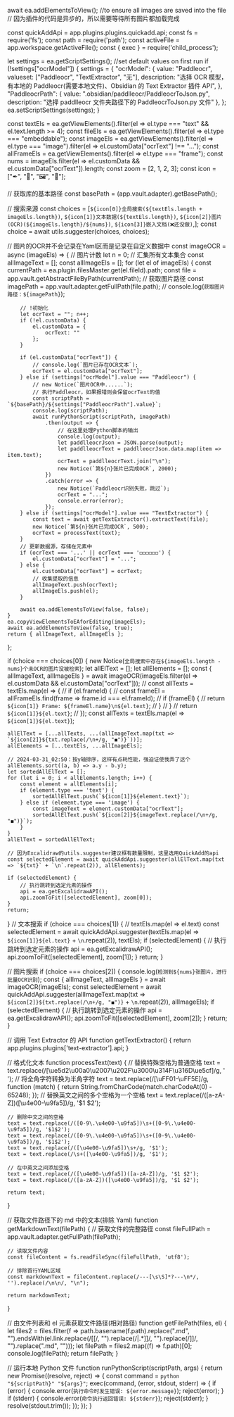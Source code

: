 await ea.addElementsToView(); //to ensure all images are saved into the file
// 因为插件的代码是异步的，所以需要等待所有图片都加载完成

const quickAddApi = app.plugins.plugins.quickadd.api;
const fs = require('fs');
const path = require('path');
const activeFile = app.workspace.getActiveFile();
const { exec } = require('child_process');


let settings = ea.getScriptSettings();
//set default values on first run
if (!settings["ocrModel"]) {
    settings = {
        "ocrModel": {
            value: "Paddleocr",
            valueset: ["Paddleocr", "TextExtractor", "无"],
            description: "选择 OCR 模型，有本地的 Paddleocr(需要本地文件)、Obsidian 的 Text Extractor 插件 API",
        },
        "PaddleocrPath": {
            value: ".obsidian/paddlleocr/PaddleocrToJson.py",
            description: "选择 paddlleocr 文件夹路径下的 PaddleocrToJson.py 文件"
        },
    };
    ea.setScriptSettings(settings);
}

const textEls = ea.getViewElements().filter(el => el.type === "text" && el.text.length >= 4);
const fileEls = ea.getViewElements().filter(el => el.type === "embeddable");
const imageEls = ea.getViewElements().filter(el => el.type === "image").filter(el => el.customData["ocrText"] !== "...");
const allFrameEls = ea.getViewElements().filter(el => el.type === "frame");
const nums = imageEls.filter(el => el.customData && el.customData["ocrText"]).length;
const zoom = [2, 1, 2, 3];
const icon = ["✒", "💬", "🖼", "📝"];

// 获取库的基本路径
const basePath = (app.vault.adapter).getBasePath();

// 搜索来源
const choices = [`${icon[0]}全局搜索(${textEls.length + imageEls.length})`, `${icon[1]}文本数据(${textEls.length})`, `${icon[2]}图片(OCR)(${imageEls.length}/${nums})`, `${icon[3]}嵌入文档(❌还没做)`,];
const choice = await utils.suggester(choices, choices);



// 图片的OCR并不会记录在Yaml区而是记录在自定义数据中
const imageOCR = async (imageEls) => {
    // 图片计数
    let n = 0;
    // 汇集所有文本集合
    const allImageText = [];
    const allImageEls = [];
    for (let el of imageEls) {
        const currentPath = ea.plugin.filesMaster.get(el.fileId).path;
        const file = app.vault.getAbstractFileByPath(currentPath);
        // 获取图片路径
        const imagePath = app.vault.adapter.getFullPath(file.path);
        // console.log(`获取图片路径：${imagePath}`);

        // !初始化
        let ocrText = ""; n++;
        if (!el.customData) {
            el.customData = {
                ocrText: ""
            };
        }

        if (el.customData["ocrText"]) {
            // console.log(`图片已存在OCR文本`);
            ocrText = el.customData["ocrText"];
        } else if (settings["ocrModel"].value === "Paddleocr") {
            // new Notice(`图片OCR中......`);
            // 执行Paddleocr，如果报错则会保留ocrText的值
            const scriptPath = `${basePath}/${settings["PaddleocrPath"].value}`;
            console.log(scriptPath);
            await runPythonScript(scriptPath, imagePath)
                .then(output => {
                    // 在这里处理Python脚本的输出
                    console.log(output);
                    let paddlleocrJson = JSON.parse(output);
                    let paddlleocrText = paddlleocrJson.data.map(item => item.text);
                    ocrText = paddlleocrText.join("\n");
                    new Notice(`第${n}张片已完成OCR`, 2000);
                })
                .catch(error => {
                    new Notice(`Paddleocr识别失败，跳过`);
                    ocrText = "...";
                    console.error(error);
                });
        } else if (settings["ocrModel"].value === "TextExtractor") {
            const text = await getTextExtractor().extractText(file);
            new Notice(`第${n}张片已完成OCR`, 500);
            ocrText = processText(text);
        }
        // 更新数据源，存储在元素中
        if (ocrText === '...' || ocrText === '◻◻◻◻◻◻') {
            el.customData["ocrText"] = "...";
        } else {
            el.customData["ocrText"] = ocrText;
            // 收集提取的信息
            allImageText.push(ocrText);
            allImageEls.push(el);
        }

        await ea.addElementsToView(false, false);
    }
    ea.copyViewElementsToEAforEditing(imageEls);
    await ea.addElementsToView(false, true);
    return { allImageText, allImageEls };
};

if (choice === choices[0]) {
    new Notice(`全局搜索中存在${imageEls.length - nums}个未OCR的图片没被检索`);
    let allElText = [];
    let allElements = [];
    const { allImageText, allImageEls } = await imageOCR(imageEls.filter(el => el.customData && el.customData["ocrText"]));
    // const allTexts = textEls.map(el => {
    //     if (el.frameId) {
    //         const frameEl = allFrameEls.find(frame => frame.id === el.frameId);
    //         if (frameEl) {
    //             return `${icon[1]} Frame: ${frameEl.name}\n${el.text}`;
    //         }
    //     }
    //     return `${icon[1]}${el.text}`;
    // });
    const allTexts = textEls.map(el => `${icon[1]}${el.text}`);

    allElText = [...allTexts, ...(allImageText.map(txt => `${icon[2]}${txt.replace(/\n+/g, "◼")}`))];
    allElements = [...textEls, ...allImageEls];

    // 2024-03-31_02:50：按y轴排序，这样有点耗性能，强迫证使我弄了这个
    allElements.sort((a, b) => a.y - b.y);
    let sortedAllElText = [];
    for (let i = 0; i < allElements.length; i++) {
        const element = allElements[i];
        if (element.type === 'text') {
            sortedAllElText.push(`${icon[1]}${element.text}`);
        } else if (element.type === 'image') {
            const imageText = element.customData["ocrText"];
            sortedAllElText.push(`${icon[2]}${imageText.replace(/\n+/g, "◼")}`);
        }
    }
    allElText = sortedAllElText;

    // 因为Excalidraw的utils.suggester建议框有数量限制，这里选用QuickAdd的api
    const selectedElement = await quickAddApi.suggester(allElText.map(txt => `${txt}` + `\n`.repeat(2)), allElements);

    if (selectedElement) {
        // 执行跳转到选定元素的操作
        api = ea.getExcalidrawAPI();
        api.zoomToFit([selectedElement], zoom[0]);
    }
    return;
}
// 文本搜索
if (choice === choices[1]) {
    // textEls.map(el => el.text)
    const selectedElement = await quickAddApi.suggester(textEls.map(el => `${icon[1]}${el.text}` + `\n`.repeat(2)), textEls);
    if (selectedElement) {
        // 执行跳转到选定元素的操作
        api = ea.getExcalidrawAPI();
        api.zoomToFit([selectedElement], zoom[1]);
    }
    return;
}

// 图片搜索
if (choice === choices[2]) {
    console.log(`检测到${nums}张图片，进行批量OCR识别`);
    const { allImageText, allImageEls } = await imageOCR(imageEls);
    const selectedElement = await quickAddApi.suggester(allImageText.map(txt => `${icon[2]}${txt.replace(/\n+/g, "◼")}` + `\n`.repeat(2)), allImageEls);
    if (selectedElement) {
        // 执行跳转到选定元素的操作
        api = ea.getExcalidrawAPI();
        api.zoomToFit([selectedElement], zoom[2]);
    }
    return;
}



// 调用 Text Extractor 的 API
function getTextExtractor() {
    return app.plugins.plugins['text-extractor'].api;
}

// 格式化文本
function processText(text) {
    // 替换特殊空格为普通空格
    text = text.replace(/[\ue5d2\u00a0\u2007\u202F\u3000\u314F\u316D\ue5cf]/g, ' ');
    // 将全角字符转换为半角字符
    text = text.replace(/[\uFF01-\uFF5E]/g, function (match) { return String.fromCharCode(match.charCodeAt(0) - 65248); });
    // 替换英文之间的多个空格为一个空格
    text = text.replace(/([a-zA-Z])([\u4e00-\u9fa5])/g, '$1 $2');

    // 删除中文之间的空格
    text = text.replace(/([0-9\.\u4e00-\u9fa5])\s+([0-9\.\u4e00-\u9fa5])/g, '$1$2');
    text = text.replace(/([0-9\.\u4e00-\u9fa5])\s+([0-9\.\u4e00-\u9fa5])/g, '$1$2');
    text = text.replace(/([\u4e00-\u9fa5])\s+/g, '$1');
    text = text.replace(/\s+([\u4e00-\u9fa5])/g, '$1');

    // 在中英文之间添加空格
    text = text.replace(/([\u4e00-\u9fa5])([a-zA-Z])/g, '$1 $2');
    text = text.replace(/([a-zA-Z])([\u4e00-\u9fa5])/g, '$1 $2');

    return text;
}

// 获取文件路径下的 md 中的文本(排除 Yaml)
function getMarkdownText(filePath) {
    // 获取文件的完整路径
    const fileFullPath = app.vault.adapter.getFullPath(filePath);

    // 读取文件内容
    const fileContent = fs.readFileSync(fileFullPath, 'utf8');

    // 排除首行YAML区域
    const markdownText = fileContent.replace(/---[\s\S]*?---\n*/, '').replace(/\n\n/, "\n");

    return markdownText;

}

// 由文件列表和 el 元素获取文件路径(相对路径)
function getFilePath(files, el) {
    let files2 = files.filter(f => path.basename(f.path).replace(".md", "").endsWith(el.link.replace(/\[\[/, "").replace(/\|.\*]]/, "").replace(/\]\]/, "").replace(".md", "")));
    let filePath = files2.map((f) => f.path)[0];
    console.log(filePath);
    return filePath;
}

// 运行本地 Python 文件
function runPythonScript(scriptPath, args) {
    return new Promise((resolve, reject) => {
        const command = `python "${scriptPath}" "${args}"`;
        exec(command, (error, stdout, stderr) => {
            if (error) {
                console.error(`执行命令时发生错误: ${error.message}`);
                reject(error);
            }
            if (stderr) {
                console.error(`命令执行返回错误: ${stderr}`);
                reject(stderr);
            }
            resolve(stdout.trim());
        });
    });
}
